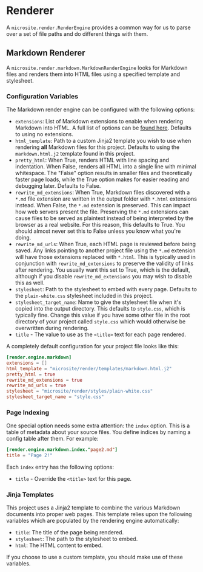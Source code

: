 # Renderer

A `microsite.render.RenderEngine` provides a common way for us to parse over a set of file paths and do different things with them.


## Markdown Renderer

A `microsite.render.markdown.MarkdownRenderEngine` looks for Markdown files and renders them into HTML files using a specified template and stylesheet.


### Configuration Variables

The Markdown render engine can be configured with the following options:

- `extensions`: List of Markdown extensions to enable when rendering Markdown into HTML. A full list of options can be [found here](https://github.com/Python-Markdown/markdown/blob/4669a09894d4a35cd5f5d2106b0da95e48d1a3f9/docs/extensions/index.md#officially-supported-extensions). Defaults to using no extensions.
- `html_template`: Path to a custom Jinja2 template you wish to use when rendering **all** Markdown files for this project. Defaults to using the `markdown.html.j2` template found in this project.
- `pretty_html`: When True, renders HTML with line spacing and indentation. When False, renders all HTML into a single line with minimal whitespace. The "False" option results in smaller files and theoretically faster page loads, while the True option makes for easier reading and debugging later. Defaults to False.
- `rewrite_md_extensions`: When True, Markdown files discovered with a `*.md` file extension are written in the output folder with `*.html` extensions instead. When False, the `*.md` extension is preserved. This can impact how web servers present the file. Preserving the `*.md` extensions can cause files to be served as plaintext instead of being interpreted by the browser as a real website. For this reason, this defaults to True. You should almost never set this to False unless you know what you're doing.
- `rewrite_md_urls`: When True, each HTML page is reviewed before being saved. Any links pointing to another project file using the `*.md` extension will have those extensions replaced with `*.html`. This is typically used in conjunction with `rewrite_md_extensions` to preserve the validity of links after rendering. You usually want this set to True, which is the default, although if you disable `rewrite_md_extensions` you may wish to disable this as well.
- `stylesheet`: Path to the stylesheet to embed with every page. Defaults to the `plain-white.css` stylesheet included in this project.
- `stylesheet_target_name`: Name to give the stylesheet file when it's copied into the output directory. This defaults to `style.css`, which is typically fine. Change this value if you have some other file in the root directory of your project called `style.css` which would otherwise be overwritten during rendering.   
- `title` - The value to use as the `<title>` text for each page rendered.

A completely default configuration for your project file looks like this:

```toml
[render.engine.markdown]
extensions = []
html_template = "microsite/render/templates/markdown.html.j2"
pretty_html = true
rewrite_md_extensions = true
rewrite_md_urls = true
stylesheet = "microsite/render/styles/plain-white.css"
stylesheet_target_name = "style.css"
```


### Page Indexing

One special option needs some extra attention: the `index` option. This is a table of metadata about your source files. You define indices by naming a config table after them. For example:

```toml
[render.engine.markdown.index."page2.md"]
title = "Page 2!"
```

Each `index` entry has the following options:

- `title` - Override the `<title>` text for this page.


### Jinja Templates

This project uses a Jinja2 template to combine the various Markdown documents into proper web pages. This template relies upon the following variables which are populated by the rendering engine automatically:

- `title`: The title of the page being rendered.
- `stylesheet`: The path to the stylesheet to embed.
- `html`: The HTML content to embed.

If you choose to use a custom template, you should make use of these variables.

